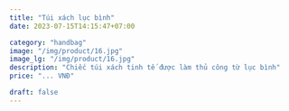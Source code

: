 ```yaml
---
title: "Túi xách lục bình"
date: 2023-07-15T14:15:47+07:00

category: "handbag" 
image: "/img/product/16.jpg"
image_lg: "/img/product/16.jpg"
description: "Chiếc túi xách tinh tế được làm thủ công từ lục bình"
price: "... VNĐ"

draft: false
---
```


